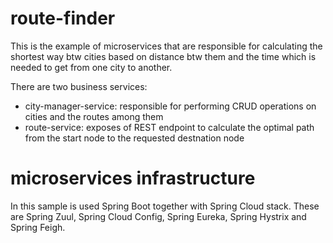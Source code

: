 # route-finder
This is the example of microservices that are responsible for calculating the shortest way btw cities based on distance btw them and the time which is needed to get from one city to another. 

There are two business services: 
- city-manager-service: responsible for performing CRUD operations on cities and the routes among them
- route-service: exposes of REST endpoint to calculate the optimal path from the start node to the requested destnation node 

# microservices infrastructure 

In this sample is used Spring Boot together with Spring Cloud stack. These are Spring Zuul, Spring Cloud Config, Spring Eureka, Spring Hystrix and Spring Feigh. 

